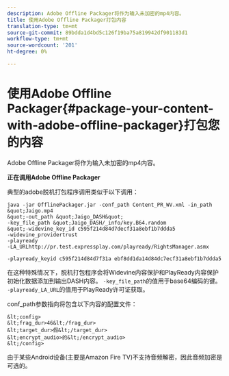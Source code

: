```yaml
---
description: Adobe Offline Packager将作为输入未加密的mp4内容。
title: 使用Adobe Offline Packager打包内容
translation-type: tm+mt
source-git-commit: 89bdda1d4bd5c126f19ba75a819942df901183d1
workflow-type: tm+mt
source-wordcount: '201'
ht-degree: 0%

---
```



# 使用Adobe Offline Packager{#package-your-content-with-adobe-offline-packager}打包您的内容

Adobe Offline Packager将作为输入未加密的mp4内容。

**正在调用Adobe Offline Packager**

典型的adobe脱机打包程序调用类似于以下调用：

    java -jar OfflinePackager.jar -conf_path Content_PR_WV.xml -in_path &quot;Jaigo.mp4
    &quot;-out_path &quot;Jaigo_DASH&quot;
    -key_file_path &quot;Jaigo_DASH/_info/key.B64.random
    &quot;-widevine_key_id c595f214d84d7decf31a8ebf1b7ddda5
    -widevine_providertrust
    -playready
    -LA_URLhttp://pr.test.expressplay.com/playready/RightsManager.asmx
    
    -playready_keyid c595f214d84d7f31a ebf8dd1da14d84dc7ecf31a8ebf1b7ddda5

在这种特殊情况下，脱机打包程序会将Widevine内容保护和PlayReady内容保护初始化数据添加到输出DASH内容。 `-key_file_path`的值用于base64编码的键。 `-playready_LA_URL`的值用于PlayReady许可证获取。

conf_path参数指向将包含以下内容的配置文件：

    &lt;config>
    &lt;frag_dur>46&lt;/frag_dur>
    &lt;target_dur>假&lt;/target_dur>
    &lt;encrypt_audio>的&lt;/encrypt_audio>
    &lt;/config>

由于某些Android设备(主要是Amazon Fire TV)不支持音频解密，因此音频加密是可选的。
